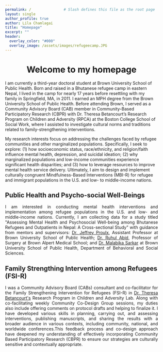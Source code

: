 ```yaml
---
permalink: /               # Slash defines this file as the root page
layout: single 
author_profile: true
author: Lila Chamlagai
title: "Homepage"
excerpt: ""
header:
  overlay_color: "#000"
  overlay_image: /assets/images/refugeecamp.JPG
---
```



# <center> Welcome to my homepage</center> 

<audio autoplay loop style="display: none;">
    <source src="/assets/sound.mp3" type="audio/mpeg">
    Your browser does not support the audio element.
</audio>


<p align="justify">
  
  I am currently a third-year doctoral student at Brown University School of Public Health. Born and raised in a Bhutanese refugee camp in eastern Nepal, I lived in the camp for nearly 17 years before resettling with my family in Springfield, MA, in 2011. I earned an MPH degree from the Brown University School of Public Health. Before attending Brown, I served as a Community Advisory Board (CAB) member in Community-Based Participatory Research (CBPR) with Dr. Theresa Betancourt’s Research Program on Children and Adversity (RPCA) at the Boston College School of Social Work, where I assisted to investigate cultural norms and traditions related to family-strengthening interventions.

My research interests focus on addressing the challenges faced by refugee communities and other marginalized populations. Specifically, I seek to explore: (1) how socioeconomic status, race/ethnicity, and religion/faith influence mental health, depression, and suicidal ideation; (2) why marginalized populations and low-income communities experience significant health disparities; and (3) how to leverage resources to improve mental health service delivery. Ultimately, I aim to design and implement culturally congruent Mindfulness-Based Interventions (MBI-R) for refugee and immigrant populations in the U.S. and low- to middle-income nations. 
</p>

## Public Health and Psycho-social Well-Beings

<p align="justify">
I am interested in conducting mental health interventions and implementation among refugee populations in the U.S. and low- and middle-income nations. Currently, I am collecting data for a study titled "Assessing Mental Health and Psychosocial Well-being among Bhutanese Refugees and Outpatients in Nepal: A Cross-sectional Study" with guidance from mentors and supervisors: <a href = "https://vivo.brown.edu/display/jproulx">Dr. Jeffrey Proulx</a>, Assistant Professor at Brown University School of Public Health; <a href = "https://vivo.brown.edu/display/rabid">Dr. Ruhul Abid</a>, Professor of Surgery at Brown Alpert Medical School; and <a href = "https://vivo.brown.edu/display/msarker1">Dr. Malabika Sarkar</a> at Brown University School of Public Health, Department of Behavioral and Social Sciences.
</p>

## Family Strengthing Intervention among Refugees (FSI-R)

<p align="justify">
I was a Community Advisory Board (CABs) consultant and co-facilitator for the Family Strengthening Intervention for Refugees (FSI-R) in <a href="https://www.bc.edu/bc-web/schools/ssw/faculty/faculty-directory/theresa-betancourt.html">Dr. Theresa Betancourt's</a> Research Program in Children and Adversity Lab. Along with co-facilitating weekly Community Co-Design Group sessions, my duties also include offering comments on protocol drafts and helping to finalize it. I have developed various skills in planning, carrying out, and assessing interventions, publishing manuscripts, and sharing the results with a broader audience in various contexts, including community, national, and worldwide conferences.This feedback process and co-design approach have deepened my understanding of effectively incorporating Community Based Participatory Research (CBPR) to ensure our strategies are culturally sensitive and contextually appropriate.
</p>







